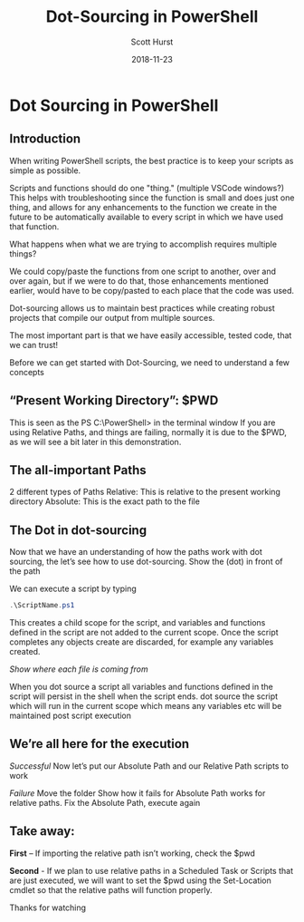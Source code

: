 ﻿---
title: Dot-Sourcing in PowerShell
categories:
  - PowerShell

tags:
  - PowerShell
  - Dot-Sourcing

date: "2018-11-23"
featuredImage: './powershellLogosmaller.png'
cover : "/img/postImages/6.jpg"
author: "Scott Hurst"

---

# Dot Sourcing in PowerShell

## Introduction
When writing PowerShell scripts, the best practice is to keep your scripts as simple as possible. 

Scripts and functions should do one "thing."  (multiple VSCode windows?) This helps with troubleshooting since the function is small and does just one thing, and allows for any enhancements to the function we create in the future to be automatically available to every script in which we have used that function.

What happens when what we are trying to accomplish requires multiple things?

We could copy/paste the functions from one script to another, over and over again, but if we were to do that, those enhancements mentioned earlier, would have to be copy/pasted to each place that the code was used. 

Dot-sourcing allows us to maintain best practices while creating robust projects that compile our output from multiple sources. 

The most important part is that we have easily accessible, tested code, that we can trust!

Before we can get started with Dot-Sourcing, we need to understand a few concepts

## “Present Working Directory”: $PWD
This is seen as the PS C:\PowerShell> in the terminal window
If you are using Relative Paths, and things are failing, normally it is due to the $PWD, as we will see a bit later in this demonstration.

## The all-important Paths
2 different types of Paths
Relative: This is relative to the present working directory
Absolute: This is the exact path to the file

## The Dot in dot-sourcing
Now that we have an understanding of how the paths work with dot sourcing, the let’s see how to use dot-sourcing.
Show the (dot) in front of the path

We can execute a script by typing
```powershell
.\ScriptName.ps1
```

This creates a child scope for the script, and variables and functions defined in the script are not added to the current scope. Once the script completes any objects create are discarded, for example any variables created.

_Show where each file is coming from_

When you dot source a script all variables and functions defined in the script will persist in the shell when the script ends.
dot source the script which will run in the current scope which means any variables etc will be maintained post script execution

## We’re all here for the execution
_Successful_
Now let’s put our Absolute Path and our Relative Path scripts to work

_Failure_
Move the folder
Show how it fails for Absolute Path works for relative paths.  Fix the Absolute Path, execute again


## Take away:
**First** – If importing the relative path isn’t working, check the $pwd

**Second** - If we plan to use relative paths in a Scheduled Task or Scripts that are just executed, we will want to set the $pwd using the Set-Location cmdlet so that the relative paths will function properly.


Thanks for watching

